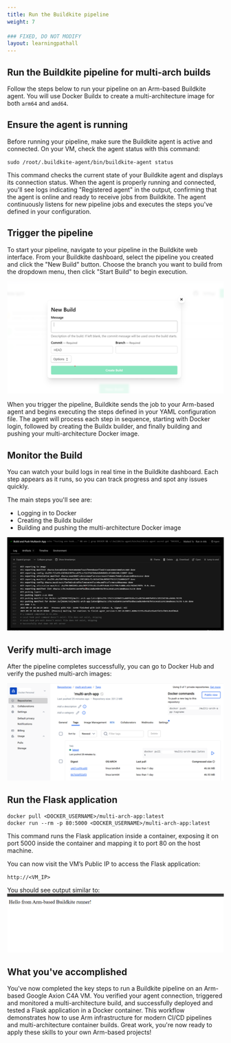 ```yaml
---
title: Run the Buildkite pipeline
weight: 7

### FIXED, DO NOT MODIFY
layout: learningpathall
---
```


## Run the Buildkite pipeline for multi-arch builds

Follow the steps below to run your pipeline on an Arm-based Buildkite agent. You will use Docker Buildx to create a multi-architecture image for both `arm64` and `amd64`. 

## Ensure the agent is running

Before running your pipeline, make sure the Buildkite agent is active and connected. On your VM, check the agent status with this command:

```console
sudo /root/.buildkite-agent/bin/buildkite-agent status
```

This command checks the current state of your Buildkite agent and displays its connection status. When the agent is properly running and connected, you'll see logs indicating "Registered agent" in the output, confirming that the agent is online and ready to receive jobs from Buildkite. The agent continuously listens for new pipeline jobs and executes the steps you've defined in your configuration.

## Trigger the pipeline

To start your pipeline, navigate to your pipeline in the Buildkite web interface. From your Buildkite dashboard, select the pipeline you created and click the "New Build" button. Choose the branch you want to build from the dropdown menu, then click "Start Build" to begin execution.

![Screenshot of the Buildkite dashboard showing the "New Build" button highlighted, with the pipeline name and branch selection visible. This interface allows you to trigger a new build and select the branch to build from.](images/build-p.png "Trigger the pipeline")

When you trigger the pipeline, Buildkite sends the job to your Arm-based agent and begins executing the steps defined in your YAML configuration file. The agent will process each step in sequence, starting with Docker login, followed by creating the Buildx builder, and finally building and pushing your multi-architecture Docker image.

## Monitor the Build
You can watch your build logs in real time in the Buildkite dashboard. Each step appears as it runs, so you can track progress and spot any issues quickly.

The main steps you'll see are:

- Logging in to Docker
- Creating the Buildx builder
- Building and pushing the multi-architecture Docker image

![Screenshot of the Buildkite dashboard displaying real-time build logs, showing each pipeline step and its status for monitoring progress](images/log.png "Monitor the build")

## Verify multi-arch image

After the pipeline completes successfully, you can go to Docker Hub and verify the pushed multi-arch images:

![Screenshot of Docker Hub showing the multi-architecture image for the application repository, confirming both arm64 and amd64 platforms are available](images/multi-arch-image.png "Docker image")

## Run the Flask application

```console
docker pull <DOCKER_USERNAME>/multi-arch-app:latest
docker run --rm -p 80:5000 <DOCKER_USERNAME>/multi-arch-app:latest
```

This command runs the Flask application inside a container, exposing it on port 5000 inside the container and mapping it to port 80 on the host machine.

You can now visit the VM’s Public IP to access the Flask application:

```console
http://<VM_IP>
```
You should see output similar to:
![Screenshot of the Docker Hub web interface showing the multi-architecture image tags for the application repository, confirming successful upload of both arm64 and amd64 images](images/browser.png "Verify Docker images")

## What you've accomplished

You've now completed the key steps to run a Buildkite pipeline on an Arm-based Google Axion C4A VM. You verified your agent connection, triggered and monitored a multi-architecture build, and successfully deployed and tested a Flask application in a Docker container. This workflow demonstrates how to use Arm infrastructure for modern CI/CD pipelines and multi-architecture container builds. Great work, you're now ready to apply these skills to your own Arm-based projects!